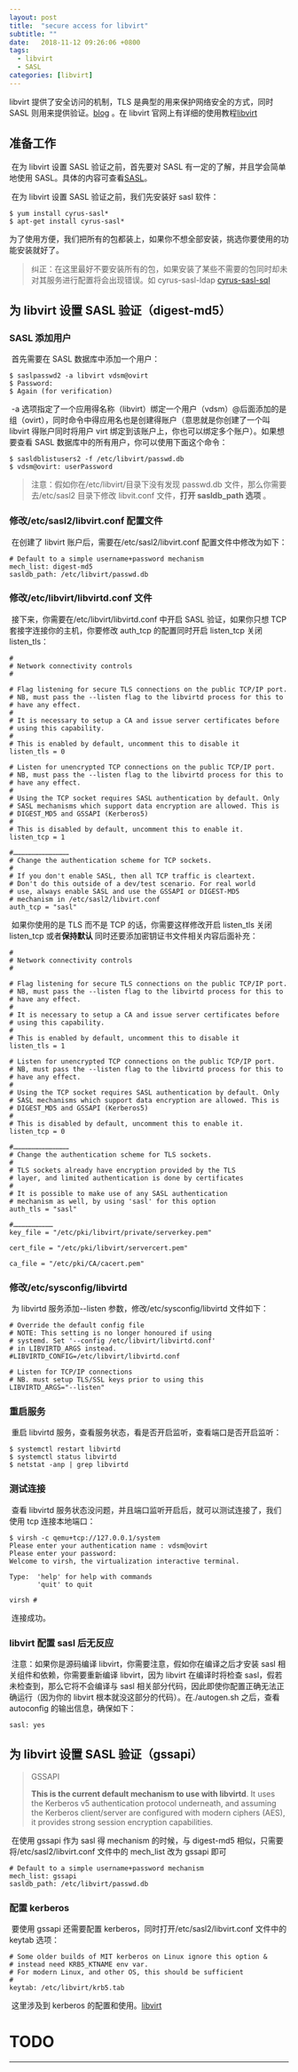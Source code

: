 ```yaml
---
layout: post
title:  "secure access for libvirt"
subtitle: ""
date:   2018-11-12 09:26:06 +0800
tags:
  - libvirt
  - SASL
categories: [libvirt]
---
```


 libvirt 提供了安全访问的机制，TLS 是典型的用来保护网络安全的方式，同时 SASL 则用来提供验证。[blog](http://blog.51cto.com/foxhound/2051024) 。在 libvirt 官网上有详细的使用教程[libvirt](https://libvirt.org/auth.html#ACL_server_sasl) 

 <!-- more -->

## 准备工作

​	在为 libvirt 设置 SASL 验证之前，首先要对 SASL 有一定的了解，并且学会简单地使用 SASL。具体的内容可查看[SASL](G:\博客产出\技术概念\SASL.md)。

​	在为 libvirt 设置 SASL 验证之前，我们先安装好 sasl 软件：

``` shell
$ yum install cyrus-sasl*
$ apt-get install cyrus-sasl*
```

​	为了使用方便，我们把所有的包都装上，如果你不想全部安装，挑选你要使用的功能安装就好了。

> 纠正：在这里最好不要安装所有的包，如果安装了某些不需要的包同时却未对其服务进行配置将会出现错误。如 cyrus-sasl-ldap [cyrus-sasl-sql](http://www.linuxfly.org/post/173/) 

##  为 libvirt 设置 SASL 验证（digest-md5）

### SASL 添加用户

​	首先需要在 SASL 数据库中添加一个用户：

```shell
$ saslpasswd2 -a libvirt vdsm@ovirt
$ Password:
$ Again (for verification)
```

​	-a 选项指定了一个应用得名称（libvirt）绑定一个用户（vdsm）@后面添加的是组（ovirt），同时命令中得应用名也是创建得账户（意思就是你创建了一个叫 libvirt 得账户同时将用户 virt 绑定到该账户上，你也可以绑定多个账户）。如果想要查看 SASL 数据库中的所有用户，你可以使用下面这个命令：

``` shell
$ sasldblistusers2 -f /etc/libvirt/passwd.db
$ vdsm@ovirt: userPassword
```

> 注意：假如你在/etc/libvirt/目录下没有发现 passwd.db 文件，那么你需要去/etc/sasl2 目录下修改 libvit.conf 文件，**打开 sasldb_path 选项** 。

### 修改/etc/sasl2/libvirt.conf 配置文件

 ​	在创建了 libvirt 账户后，需要在/etc/sasl2/libvirt.conf 配置文件中修改为如下：

``` shell
# Default to a simple username+password mechanism
mech_list: digest-md5
sasldb_path: /etc/libvirt/passwd.db
```

### 修改/etc/libvirt/libvirtd.conf 文件

​	接下来，你需要在/etc/libvirt/libvirtd.conf 中开启 SASL 验证，如果你只想 TCP 套接字连接你的主机，你要修改 auth_tcp 的配置同时开启 listen_tcp 关闭 listen_tls：

``` shell
#
# Network connectivity controls
#

# Flag listening for secure TLS connections on the public TCP/IP port.
# NB, must pass the --listen flag to the libvirtd process for this to
# have any effect.
#
# It is necessary to setup a CA and issue server certificates before
# using this capability.
#
# This is enabled by default, uncomment this to disable it
listen_tls = 0

# Listen for unencrypted TCP connections on the public TCP/IP port.
# NB, must pass the --listen flag to the libvirtd process for this to
# have any effect.
#
# Using the TCP socket requires SASL authentication by default. Only
# SASL mechanisms which support data encryption are allowed. This is
# DIGEST_MD5 and GSSAPI (Kerberos5)
#
# This is disabled by default, uncomment this to enable it.
listen_tcp = 1

#……………………………………
# Change the authentication scheme for TCP sockets.
#
# If you don't enable SASL, then all TCP traffic is cleartext.
# Don't do this outside of a dev/test scenario. For real world
# use, always enable SASL and use the GSSAPI or DIGEST-MD5
# mechanism in /etc/sasl2/libvirt.conf
auth_tcp = "sasl"
```

​	如果你使用的是 TLS 而不是 TCP 的话，你需要这样修改开启 listen_tls 关闭 listen_tcp 或者**保持默认** 同时还要添加密钥证书文件相关内容后面补充：

``` shell
#
# Network connectivity controls
#

# Flag listening for secure TLS connections on the public TCP/IP port.
# NB, must pass the --listen flag to the libvirtd process for this to
# have any effect.
#
# It is necessary to setup a CA and issue server certificates before
# using this capability.
#
# This is enabled by default, uncomment this to disable it
listen_tls = 1

# Listen for unencrypted TCP connections on the public TCP/IP port.
# NB, must pass the --listen flag to the libvirtd process for this to
# have any effect.
#
# Using the TCP socket requires SASL authentication by default. Only
# SASL mechanisms which support data encryption are allowed. This is
# DIGEST_MD5 and GSSAPI (Kerberos5)
#
# This is disabled by default, uncomment this to enable it.
listen_tcp = 0

#……………………………………
# Change the authentication scheme for TLS sockets.
#
# TLS sockets already have encryption provided by the TLS
# layer, and limited authentication is done by certificates
#
# It is possible to make use of any SASL authentication
# mechanism as well, by using 'sasl' for this option
auth_tls = "sasl"

#…………………………
key_file = "/etc/pki/libvirt/private/serverkey.pem"

cert_file = "/etc/pki/libvirt/servercert.pem"

ca_file = "/etc/pki/CA/cacert.pem"
```

### 修改/etc/sysconfig/libvirtd

​	为 libvirtd 服务添加--listen 参数，修改/etc/sysconfig/libvirtd 文件如下：

``` shell
# Override the default config file
# NOTE: This setting is no longer honoured if using
# systemd. Set '--config /etc/libvirt/libvirtd.conf'
# in LIBVIRTD_ARGS instead.
#LIBVIRTD_CONFIG=/etc/libvirt/libvirtd.conf

# Listen for TCP/IP connections
# NB. must setup TLS/SSL keys prior to using this
LIBVIRTD_ARGS="--listen"
```

### 重启服务

​	重启 libvirtd 服务，查看服务状态，看是否开启监听，查看端口是否开启监听：

``` shell
$ systemctl restart libvirtd
$ systemctl status libvirtd
$ netstat -anp | grep libvirtd
```

### 测试连接

​	查看 libvirtd 服务状态没问题，并且端口监听开启后，就可以测试连接了，我们使用 tcp 连接本地端口：

``` shell
$ virsh -c qemu+tcp://127.0.0.1/system
Please enter your authentication name : vdsm@ovirt
Please enter your password:
Welcome to virsh, the virtualization interactive terminal.

Type:  'help' for help with commands
       'quit' to quit

virsh #
```

​	连接成功。

### libvirt 配置 sasl 后无反应

​	注意：如果你是源码编译 libvirt，你需要注意，假如你在编译之后才安装 sasl 相关组件和依赖，你需要重新编译 libvirt，因为 libvirt 在编译时将检查 sasl，假若未检查到，那么它将不会编译与 sasl 相关部分代码，因此即使你配置正确无法正确运行（因为你的 libvirt 根本就没这部分的代码）。在./autogen.sh 之后，查看 autoconfig 的输出信息，确保如下：

```plain
sasl: yes
```



##  为 libvirt 设置 SASL 验证（gssapi）

> GSSAPI
>
> **This is the current default mechanism to use with libvirtd**. It uses the Kerberos v5 authentication protocol underneath, and assuming the Kerberos client/server are configured with modern ciphers (AES), it provides strong session encryption capabilities.

​	在使用 gssapi 作为 sasl 得 mechanism 的时候，与 digest-md5 相似，只需要将/etc/sasl2/libvirt.conf 文件中的 mech_list 改为 gssapi 即可

``` shell
# Default to a simple username+password mechanism
mech_list: gssapi
sasldb_path: /etc/libvirt/passwd.db
```

### 配置 kerberos

​	要使用 gssapi 还需要配置 kerberos，同时打开/etc/sasl2/libvirt.conf 文件中的 keytab 选项：

``` shell
# Some older builds of MIT kerberos on Linux ignore this option &
# instead need KRB5_KTNAME env var.
# For modern Linux, and other OS, this should be sufficient
#
keytab: /etc/libvirt/krb5.tab
```

​	这里涉及到 kerberos 的配置和使用。[libvirt](https://libvirt.org/auth.html#ACL_server_sasl)

# TODO



---------------------





